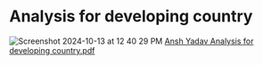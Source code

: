 # Analysis for developing country
![Screenshot 2024-10-13 at 12 40 29 PM](https://github.com/user-attachments/assets/ad1edf56-a202-4925-b702-bfe2639308bf)
[ Ansh Yadav Analysis for developing country.pdf](https://github.com/user-attachments/files/17356352/Ansh.Yadav.Analysis.for.developing.country.pdf)
